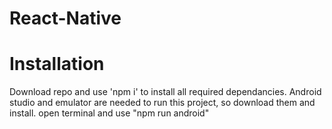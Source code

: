 # React-Native

# Installation
Download repo and use 'npm i' to install all required dependancies.
Android studio and emulator are needed to run this project, so download them and install.
open terminal and use "npm run android" 
